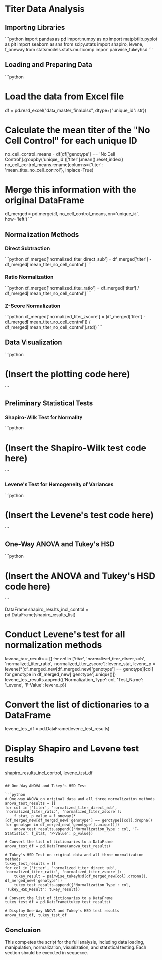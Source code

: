 # Titer Data Analysis

## Importing Libraries

\`\`\`python
import pandas as pd
import numpy as np
import matplotlib.pyplot as plt
import seaborn as sns
from scipy.stats import shapiro, levene, f_oneway
from statsmodels.stats.multicomp import pairwise_tukeyhsd
\`\`\`

## Loading and Preparing Data

\`\`\`python
# Load the data from Excel file
df = pd.read_excel("data_master_final.xlsx", dtype={"unique_id": str})

# Calculate the mean titer of the "No Cell Control" for each unique ID
no_cell_control_means = df[df['genotype'] == 'No Cell Control'].groupby('unique_id')['titer'].mean().reset_index()
no_cell_control_means.rename(columns={'titer': 'mean_titer_no_cell_control'}, inplace=True)

# Merge this information with the original DataFrame
df_merged = pd.merge(df, no_cell_control_means, on='unique_id', how='left')
\`\`\`

## Normalization Methods

### Direct Subtraction

\`\`\`python
df_merged['normalized_titer_direct_sub'] = df_merged['titer'] - df_merged['mean_titer_no_cell_control']
\`\`\`

### Ratio Normalization

\`\`\`python
df_merged['normalized_titer_ratio'] = df_merged['titer'] / df_merged['mean_titer_no_cell_control']
\`\`\`

### Z-Score Normalization

\`\`\`python
df_merged['normalized_titer_zscore'] = (df_merged['titer'] - df_merged['mean_titer_no_cell_control']) / df_merged['mean_titer_no_cell_control'].std()
\`\`\`

## Data Visualization

\`\`\`python
# (Insert the plotting code here)
\`\`\`

## Preliminary Statistical Tests

### Shapiro-Wilk Test for Normality

\`\`\`python
# (Insert the Shapiro-Wilk test code here)
\`\`\`

### Levene's Test for Homogeneity of Variances

\`\`\`python
# (Insert the Levene's test code here)
\`\`\`

## One-Way ANOVA and Tukey's HSD

\`\`\`python
# (Insert the ANOVA and Tukey's HSD code here)
\`\`\`

DataFrame
shapiro_results_incl_control = pd.DataFrame(shapiro_results_list)

# Conduct Levene's test for all normalization methods
levene_test_results = []
for col in ['titer', 'normalized_titer_direct_sub', 'normalized_titer_ratio', 'normalized_titer_zscore']:
    levene_stat, levene_p = levene(*[df_merged_new[df_merged_new['genotype'] == genotype][col] for genotype in df_merged_new['genotype'].unique()])
    levene_test_results.append({'Normalization_Type': col, 'Test_Name': 'Levene', 'P-Value': levene_p})

# Convert the list of dictionaries to a DataFrame
levene_test_df = pd.DataFrame(levene_test_results)

# Display Shapiro and Levene test results
shapiro_results_incl_control, levene_test_df
```

## One-Way ANOVA and Tukey's HSD Test

```python
# One-way ANOVA on original data and all three normalization methods
anova_test_results = []
for col in ['titer', 'normalized_titer_direct_sub', 'normalized_titer_ratio', 'normalized_titer_zscore']:
    f_stat, p_value = f_oneway(*[df_merged_new[df_merged_new['genotype'] == genotype][col].dropna() for genotype in df_merged_new['genotype'].unique()])
    anova_test_results.append({'Normalization_Type': col, 'F-Statistic': f_stat, 'P-Value': p_value})

# Convert the list of dictionaries to a DataFrame
anova_test_df = pd.DataFrame(anova_test_results)

# Tukey's HSD Test on original data and all three normalization methods
tukey_test_results = []
for col in ['titer', 'normalized_titer_direct_sub', 'normalized_titer_ratio', 'normalized_titer_zscore']:
    tukey_result = pairwise_tukeyhsd(df_merged_new[col].dropna(), df_merged_new['genotype'])
    tukey_test_results.append({'Normalization_Type': col, 'Tukey_HSD_Result': tukey_result})

# Convert the list of dictionaries to a DataFrame
tukey_test_df = pd.DataFrame(tukey_test_results)

# Display One-Way ANOVA and Tukey's HSD test results
anova_test_df, tukey_test_df
```

## Conclusion

This completes the script for the full analysis, including data loading, manipulation, normalization, visualization, and statistical testing. Each section should be executed in sequence.
